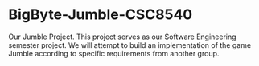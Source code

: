# BigByte-Jumble-CSC8540
Our Jumble Project. This project serves as our Software Engineering semester project. We will attempt to build an implementation
of the game Jumble according to specific requirements from another group. 
